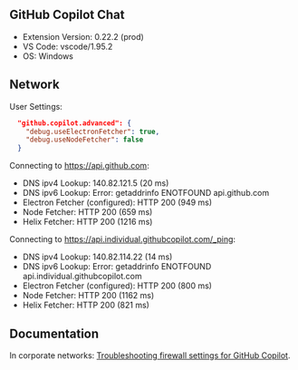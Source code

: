 ## GitHub Copilot Chat

- Extension Version: 0.22.2 (prod)
- VS Code: vscode/1.95.2
- OS: Windows

## Network

User Settings:
```json
  "github.copilot.advanced": {
    "debug.useElectronFetcher": true,
    "debug.useNodeFetcher": false
  }
```

Connecting to https://api.github.com:
- DNS ipv4 Lookup: 140.82.121.5 (20 ms)
- DNS ipv6 Lookup: Error: getaddrinfo ENOTFOUND api.github.com
- Electron Fetcher (configured): HTTP 200 (949 ms)
- Node Fetcher: HTTP 200 (659 ms)
- Helix Fetcher: HTTP 200 (1216 ms)

Connecting to https://api.individual.githubcopilot.com/_ping:
- DNS ipv4 Lookup: 140.82.114.22 (14 ms)
- DNS ipv6 Lookup: Error: getaddrinfo ENOTFOUND api.individual.githubcopilot.com
- Electron Fetcher (configured): HTTP 200 (800 ms)
- Node Fetcher: HTTP 200 (1162 ms)
- Helix Fetcher: HTTP 200 (821 ms)

## Documentation

In corporate networks: [Troubleshooting firewall settings for GitHub Copilot](https://docs.github.com/en/copilot/troubleshooting-github-copilot/troubleshooting-firewall-settings-for-github-copilot).